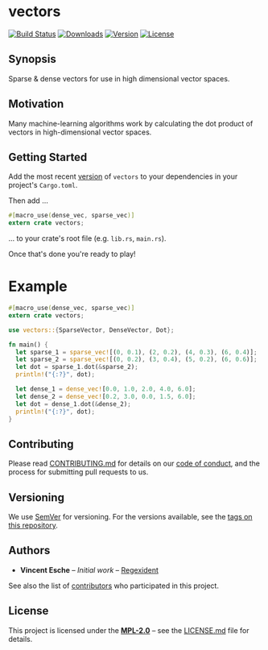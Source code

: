 # vectors

[![Build Status](http://img.shields.io/travis/deepthought/vectors.svg?style=flat-square)](https://travis-ci.org/deepthought/vectors)
[![Downloads](https://img.shields.io/crates/d/vectors.svg?style=flat-square)](https://crates.io/crates/vectors/)
[![Version](https://img.shields.io/crates/v/vectors.svg?style=flat-square)](https://crates.io/crates/vectors/)
[![License](https://img.shields.io/crates/l/vectors.svg?style=flat-square)](https://crates.io/crates/vectors/)

## Synopsis

Sparse & dense vectors for use in high dimensional vector spaces.

## Motivation

Many machine-learning algorithms work by calculating the dot product of vectors in high-dimensional vector spaces.

## Getting Started

Add the most recent [version](https://crates.io/crates/vectors) of `vectors`
to your dependencies in your project's `Cargo.toml`.

Then add …

```rust
#[macro_use(dense_vec, sparse_vec)]
extern crate vectors;
```

… to your crate's root file (e.g. `lib.rs`, `main.rs`).

Once that's done you're ready to play!

# Example

```rust
#[macro_use(dense_vec, sparse_vec)]
extern crate vectors;

use vectors::{SparseVector, DenseVector, Dot};

fn main() {
  let sparse_1 = sparse_vec![(0, 0.1), (2, 0.2), (4, 0.3), (6, 0.4)];
  let sparse_2 = sparse_vec![(0, 0.2), (3, 0.4), (5, 0.2), (6, 0.6)];
  let dot = sparse_1.dot(&sparse_2);
  println!("{:?}", dot);

  let dense_1 = dense_vec![0.0, 1.0, 2.0, 4.0, 6.0];
  let dense_2 = dense_vec![0.2, 3.0, 0.0, 1.5, 6.0];
  let dot = dense_1.dot(&dense_2);
  println!("{:?}", dot);
}

```

## Contributing

Please read [CONTRIBUTING.md](CONTRIBUTING.md) for details on our [code of conduct](https://www.rust-lang.org/conduct.html),
and the process for submitting pull requests to us.

## Versioning

We use [SemVer](http://semver.org/) for versioning. For the versions available, see the [tags on this repository](https://github.com/deepthought/vectors/tags).

## Authors

* **Vincent Esche** – *Initial work* – [Regexident](https://github.com/Regexident)

See also the list of [contributors](https://github.com/deepthought/vectors/contributors) who participated in this project.

## License

This project is licensed under the [**MPL-2.0**](https://www.tldrlegal.com/l/mpl-2.0) – see the [LICENSE.md](LICENSE.md) file for details.
